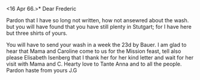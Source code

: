  <16 Apr 66.>*
Dear Frederic

Pardon that I have so long not written, how not ansewred about the wash. but you will have found that you have still plenty in Stutgart; for I have here but three shirts of yours.

You will have to send your wash in a week the 23d by Bauer. I am glad to hear that Mama and Caroline come to us for the Mission feast, tell also please Elisabeth Isenberg that I thank her for her kind letter and wait for her visit with Mama and C. Hearty love to Tante Anna and to all the people. 
Pardon haste from yours
 J.G
